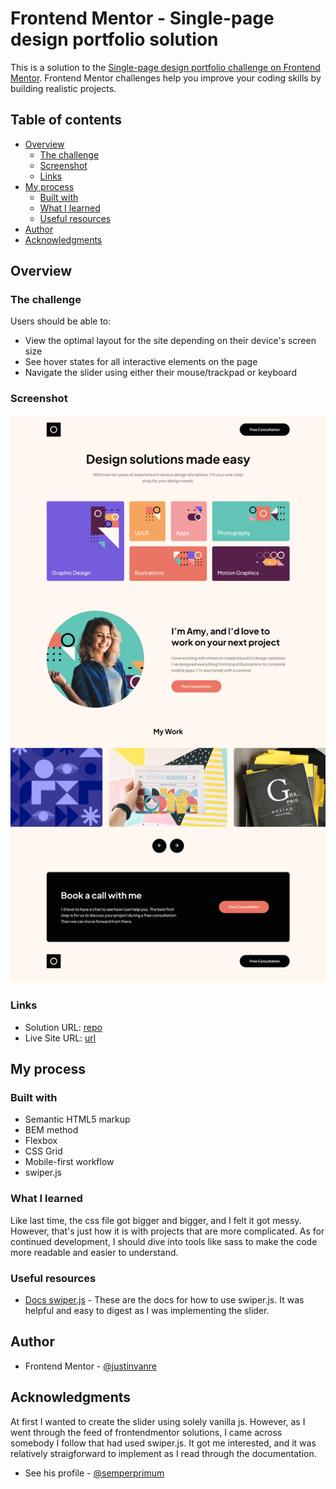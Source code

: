 # Frontend Mentor - Single-page design portfolio solution

This is a solution to the [Single-page design portfolio challenge on Frontend Mentor](https://www.frontendmentor.io/challenges/singlepage-design-portfolio-2MMhyhfKVo). Frontend Mentor challenges help you improve your coding skills by building realistic projects. 

## Table of contents

- [Overview](#overview)
  - [The challenge](#the-challenge)
  - [Screenshot](#screenshot)
  - [Links](#links)
- [My process](#my-process)
  - [Built with](#built-with)
  - [What I learned](#what-i-learned)
  - [Useful resources](#useful-resources)
- [Author](#author)
- [Acknowledgments](#acknowledgments)

## Overview

### The challenge

Users should be able to:

- View the optimal layout for the site depending on their device's screen size
- See hover states for all interactive elements on the page
- Navigate the slider using either their mouse/trackpad or keyboard

### Screenshot

![](./starter-code/assets/solution-screenshot.png)


### Links

- Solution URL: [repo](https://github.com/justinvanre/frontend-mentor-projects/tree/main/single-page-design-portfolio)
- Live Site URL: [url](https://justinvanre.github.io/frontend-mentor-projects/single-page-design-portfolio/starter-code/)

## My process

### Built with

- Semantic HTML5 markup
- BEM method
- Flexbox
- CSS Grid
- Mobile-first workflow
- swiper.js

### What I learned

Like last time, the css file got bigger and bigger, and I felt it got messy. However, that's just how it is with projects that are more complicated. As for continued development, I should dive into tools like sass to make the code more readable and easier to understand.  

### Useful resources

- [Docs swiper.js](https://swiperjs.com/get-started) - These are the docs for how to use swiper.js. It was helpful and easy to digest as I was implementing the slider.


## Author

- Frontend Mentor - [@justinvanre](https://www.frontendmentor.io/profile/justinvanre)


## Acknowledgments

At first I wanted to create the slider using solely vanilla js. However, as I went through the feed of frontendmentor solutions, I came across somebody I follow that had used swiper.js. It got me interested, and it was relatively straigforward to implement as I read through the documentation. 

- See his profile - [@semperprimum](https://www.frontendmentor.io/profile/semperprimum)
